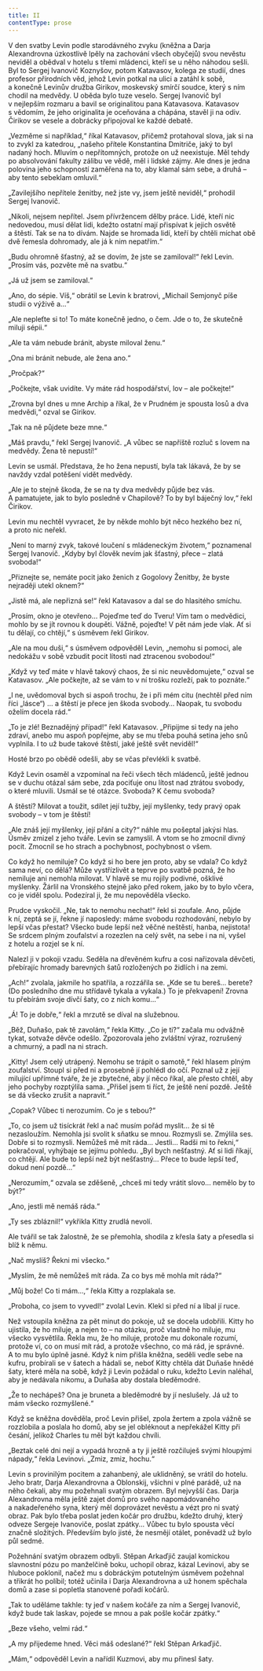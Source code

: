 ```yaml
---
title: II
contentType: prose
---
```


V den svatby Levin podle starodávného zvyku (kněžna a Darja Alexandrovna úzkostlivě lpěly na zachování všech obyčejů) svou nevěstu neviděl a obědval v hotelu s třemi mládenci, kteří se u něho náhodou sešli. Byl to Sergej Ivanovič Koznyšov, potom Katavasov, kolega ze studií, dnes profesor přírodních věd, jehož Levin potkal na ulici a zatáhl k sobě, a konečně Levinův družba Girikov, moskevský smírčí soudce, který s ním chodil na medvědy. U oběda bylo tuze veselo. Sergej Ivanovič byl v nejlepším rozmaru a bavil se originalitou pana Katavasova. Katavasov s vědomím, že jeho originalita je oceňována a chápána, stavěl ji na odiv. Čirikov se vesele a dobrácky připojoval ke každé debatě.

„Vezměme si například,“ říkal Katavasov, přičemž protahoval slova, jak si na to zvykl za katedrou, „našeho přítele Konstantina Dmitriče, jaký to byl nadaný hoch. Mluvím o nepřítomných, protože on už neexistuje. Měl tehdy po absolvování fakulty zálibu ve vědě, měl i lidské zájmy. Ale dnes je jedna polovina jeho schopností zaměřena na to, aby klamal sám sebe, a druhá – aby tento sebeklam omluvil.“

„Zavilejšího nepřítele ženitby, než jste vy, jsem ještě neviděl,“ prohodil Sergej Ivanovič.

„Nikoli, nejsem nepřítel. Jsem přívržencem dělby práce. Lidé, kteří nic nedovedou, musí dělat lidi, kdežto ostatní mají přispívat k jejich osvětě a štěstí. Tak se na to dívám. Najde se hromada lidí, kteří by chtěli míchat obě dvě řemesla dohromady, ale já k nim nepatřím.“

„Budu ohromně šťastný, až se dovím, že jste se zamiloval!“ řekl Levin. „Prosím vás, pozvěte mě na svatbu.“

„Já už jsem se zamiloval.“

„Ano, do sépie. Víš,“ obrátil se Levin k bratrovi, „Michail Semjonyč píše studii o výživě a…“

„Ale nepleťte si to! To máte konečně jedno, o čem. Jde o to, že skutečně miluji sépii.“

„Ale ta vám nebude bránit, abyste miloval ženu.“

„Ona mi bránit nebude, ale žena ano.“

„Pročpak?“

„Počkejte, však uvidíte. Vy máte rád hospodářství, lov – ale počkejte!“

„Zrovna byl dnes u mne Archip a říkal, že v Prudném je spousta losů a dva medvědi,“ ozval se Girikov.

„Tak na ně půjdete beze mne.“

„Máš pravdu,“ řekl Sergej Ivanovič. „A vůbec se napříště rozluč s lovem na medvědy. Žena tě nepustí!“

Levin se usmál. Představa, že ho žena nepustí, byla tak lákavá, že by se navždy vzdal potěšení vidět medvědy.

„Ale je to stejně škoda, že se na ty dva medvědy půjde bez vás. A pamatujete, jak to bylo posledně v Chapilově? To by byl báječný lov,“ řekl Čirikov.

Levin mu nechtěl vyvracet, že by někde mohlo být něco hezkého bez ní, a proto nic neřekl.

„Není to marný zvyk, takové loučení s mládeneckým životem,“ poznamenal Sergej Ivanovič. „Kdyby byl člověk nevím jak šťastný, přece – zlatá svoboda!“

„Přiznejte se, nemáte pocit jako ženich z Gogolovy Ženitby, že byste nejraději utekl oknem?“

„Jistě má, ale nepřizná se!“ řekl Katavasov a dal se do hlasitého smíchu.

„Prosím, okno je otevřeno… Pojeďme teď do Tveru! Vím tam o medvědici, mohlo by se jít rovnou k doupěti. Vážně, pojeďte! V pět nám jede vlak. Ať si tu dělají, co chtějí,“ s úsměvem řekl Girikov.

„Ale na mou duši,“ s úsměvem odpověděl Levin, „nemohu si pomoci, ale nedokážu v sobě vzbudit pocit lítosti nad ztracenou svobodou!“

„Když vy teď máte v hlavě takový chaos, že si nic neuvědomujete,“ ozval se Katavasov. „Ale počkejte, až se vám to v ní trošku rozleží, pak to poznáte.“

„I ne, uvědomoval bych si aspoň trochu, že i při mém citu (nechtěl před ním říci „lásce“) … a štěstí je přece jen škoda svobody… Naopak, tu svobodu oželím docela rád.“

„To je zlé! Beznadějný případ!“ řekl Katavasov. „Připijme si tedy na jeho zdraví, anebo mu aspoň popřejme, aby se mu třeba pouhá setina jeho snů vyplnila. I to už bude takové štěstí, jaké ještě svět neviděl!“

Hosté brzo po obědě odešli, aby se včas převlékli k svatbě.

Když Levin osaměl a vzpomínal na řeči všech těch mládenců, ještě jednou se v duchu otázal sám sebe, zda pociťuje onu lítost nad ztrátou svobody, o které mluvili. Usmál se té otázce. Svoboda? K čemu svoboda?

A štěstí? Milovat a toužit, sdílet její tužby, její myšlenky, tedy pravý opak svobody – v tom je štěstí!

„Ale znáš její myšlenky, její přání a city?“ náhle mu pošeptal jakýsi hlas. Úsměv zmizel z jeho tváře. Levin se zamyslil. A vtom se ho zmocnil divný pocit. Zmocnil se ho strach a pochybnost, pochybnost o všem.

Co když ho nemiluje? Co když si ho bere jen proto, aby se vdala? Co když sama neví, co dělá? Může vystřízlivět a teprve po svatbě pozná, že ho nemiluje ani nemohla milovat. V hlavě se mu rojily podivné, ošklivé myšlenky. Žárlil na Vronského stejně jako před rokem, jako by to bylo včera, co je viděl spolu. Podezíral ji, že mu nepověděla všecko.

Prudce vyskočil. „Ne, tak to nemohu nechat!“ řekl si zoufale. Ano, půjde k ní, zeptá se jí, řekne jí naposledy: máme svobodu rozhodování, nebylo by lepší včas přestat? Všecko bude lepší než věčné neštěstí, hanba, nejistota! Se srdcem plným zoufalství a rozezlen na celý svět, na sebe i na ni, vyšel z hotelu a rozjel se k ní.

Nalezl ji v pokoji vzadu. Seděla na dřevěném kufru a cosi nařizovala děvčeti, přebírajíc hromady barevných šatů rozložených po židlích i na zemi.

„Ach!“ zvolala, jakmile ho spatřila, a rozzářila se. „Kde se tu bereš… berete? (Do posledního dne mu střídavě tykala a vykala.) To je překvapení! Zrovna tu přebírám svoje dívčí šaty, co z nich komu…“

„Á! To je dobře,“ řekl a mrzutě se díval na služebnou.

„Běž, Duňašo, pak tě zavolám,“ řekla Kitty. „Co je ti?“ začala mu odvážně tykat, sotvaže děvče odešlo. Zpozorovala jeho zvláštní výraz, rozrušený a chmurný, a padl na ni strach.

„Kitty! Jsem celý utrápený. Nemohu se trápit o samotě,“ řekl hlasem plným zoufalství. Stoupl si před ni a prosebně jí pohlédl do očí. Poznal už z její milující upřímné tváře, že je zbytečné, aby jí něco říkal, ale přesto chtěl, aby jeho pochyby rozptýlila sama. „Přišel jsem ti říct, že ještě není pozdě. Ještě se dá všecko zrušit a napravit.“

„Copak? Vůbec ti nerozumím. Co je s tebou?“

„To, co jsem už tisíckrát řekl a nač musím pořád myslit… že si tě nezasloužím. Nemohla jsi svolit k sňatku se mnou. Rozmysli se. Zmýlila ses. Dobře si to rozmysli. Nemůžeš mě mít ráda… Jestli… Radši mi to řekni,“ pokračoval, vyhýbaje se jejímu pohledu. „Byl bych nešťastný. Ať si lidi říkají, co chtějí. Ale bude to lepší než být nešťastný… Přece to bude lepší teď, dokud není pozdě…“

„Nerozumím,“ ozvala se zděšeně, „chceš mi tedy vrátit slovo… nemělo by to být?“

„Ano, jestli mě nemáš ráda.“

„Ty ses zbláznil!“ vykřikla Kitty zrudlá nevolí.

Ale tvářil se tak žalostně, že se přemohla, shodila z křesla šaty a přesedla si blíž k němu.

„Nač myslíš? Řekni mi všecko.“

„Myslím, že mě nemůžeš mít ráda. Za co bys mě mohla mít ráda?“

„Můj bože! Co ti mám…,“ řekla Kitty a rozplakala se.

„Proboha, co jsem to vyvedl!“ zvolal Levin. Klekl si před ní a líbal jí ruce.

Než vstoupila kněžna za pět minut do pokoje, už se docela udobřili. Kitty ho ujistila, že ho miluje, a nejen to – na otázku, proč vlastně ho miluje, mu všecko vysvětlila. Řekla mu, že ho miluje, protože mu dokonale rozumí, protože ví, co on musí mít rád, a protože všechno, co má rád, je správné. A to mu bylo úplně jasné. Když k nim přišla kněžna, seděli vedle sebe na kufru, probírali se v šatech a hádali se, neboť Kitty chtěla dát Duňaše hnědé šaty, které měla na sobě, když ji Levin požádal o ruku, kdežto Levin naléhal, aby je nedávala nikomu, a Duňaša aby dostala bleděmodré.

„Že to nechápeš? Ona je bruneta a bleděmodré by jí neslušely. Já už to mám všecko rozmyšlené.“

Když se kněžna dověděla, proč Levin přišel, zpola žertem a zpola vážně se rozzlobila a poslala ho domů, aby se jel obléknout a nepřekážel Kitty při česání, jelikož Charles tu měl být každou chvíli.

„Beztak celé dni nejí a vypadá hrozně a ty ji ještě rozčiluješ svými hloupými nápady,“ řekla Levinovi. „Zmiz, zmiz, hochu.“

Levin s provinilým pocitem a zahanbený, ale uklidněný, se vrátil do hotelu. Jeho bratr, Darja Alexandrovna a Oblonskij, všichni v plné parádě, už na něho čekali, aby mu požehnali svatým obrazem. Byl nejvyšší čas. Darja Alexandrovna měla ještě zajet domů pro svého napomádovaného a nakadeřeného syna, který měl doprovázet nevěstu a vézt pro ni svatý obraz. Pak bylo třeba poslat jeden kočár pro družbu, kdežto druhý, který odveze Sergeje Ivanoviče, poslat zpátky… Vůbec tu bylo spousta věcí značně složitých. Především bylo jisté, že nesmějí otálet, poněvadž už bylo půl sedmé.

Požehnání svatým obrazem odbyli. Stěpan Arkaďjič zaujal komickou slavnostní pózu po manželčině boku, uchopil obraz, kázal Levinovi, aby se hluboce poklonil, načež mu s dobráckým potutelným úsměvem požehnal a třikrát ho políbil; totéž učinila i Darja Alexandrovna a už honem spěchala domů a zase si popletla stanovené pořadí kočárů.

„Tak to uděláme takhle: ty jeď v našem kočáře za ním a Sergej Ivanovič, když bude tak laskav, pojede se mnou a pak pošle kočár zpátky.“

„Beze všeho, velmi rád.“

„A my přijedeme hned. Věci máš odeslané?“ řekl Stěpan Arkaďjič.

„Mám,“ odpověděl Levin a nařídil Kuzmovi, aby mu přinesl šaty.
